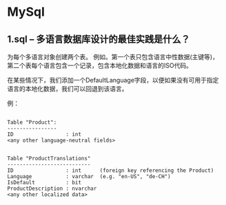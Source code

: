 # MySql


## 1.sql – 多语言数据库设计的最佳实践是什么？

为每个多语言对象创建两个表。
例如。第一个表只包含语言中性数据(主键等)，第二个表每个语言包含一个记录，包含本地化数据和语言的ISO代码。

在某些情况下，我们添加一个DefaultLanguage字段，以便如果没有可用于指定语言的本地化数据，我们可以回退到该语言。

例：

```

Table "Product":
----------------
ID                 : int
<any other language-neutral fields>


Table "ProductTranslations"
---------------------------
ID                 : int      (foreign key referencing the Product)
Language           : varchar  (e.g. "en-US", "de-CH")
IsDefault          : bit
ProductDescription : nvarchar
<any other localized data>
```
